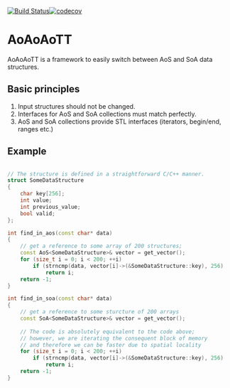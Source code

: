 [![Build Status](https://travis-ci.com/pavelkryukov/AoAoAoTT.svg?branch=master)](https://travis-ci.com/pavelkryukov/AoAoAoTT)[![codecov](https://codecov.io/gh/pavelkryukov/aoaoaott/branch/master/graph/badge.svg)](https://codecov.io/gh/pavelkryukov/aoaoaott)

# AoAoAoTT

AoAoAoTT is a framework to easily switch between AoS and SoA data structures.

## Basic principles

1. Input structures should not be changed.
2. Interfaces for AoS and SoA collections must match perfectly.
3. AoS and SoA collections provide STL interfaces (iterators, begin/end, ranges etc.)

## Example

```c++

// The structure is defined in a straightforward C/C++ manner.
struct SomeDataStructure
{
    char key[256];
    int value;
    int previous_value;
    bool valid;
};

int find_in_aos(const char* data)
{
    // get a reference to some array of 200 structures;
    const AoS<SomeDataStructure>& vector = get_vector();
    for (size_t i = 0; i < 200; ++i)
        if (strncmp(data, vector[i]->(&SomeDataStructure::key), 256)
            return i;
    return -1;
}

int find_in_soa(const char* data)
{
    // get a reference to some sturcture of 200 arrays
    const SoA<SomeDataStructure>& vector = get_vector();
    
    // The code is absolutely equivalent to the code above;
    // however, we are iterating the consequent block of memory
    // and therefore we can be faster due to spatial locality
    for (size_t i = 0; i < 200; ++i)
        if (strncmp(data, vector[i]->(&SomeDataStructure::key), 256)
            return i;
    return -1;
}
```
